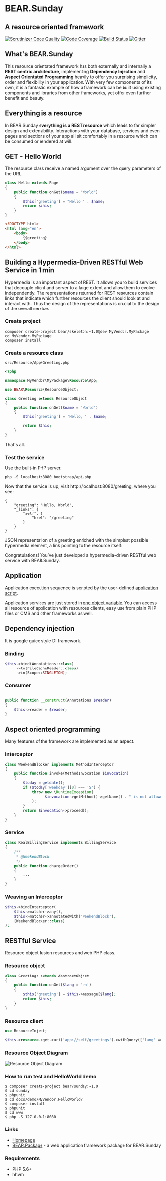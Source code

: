 # BEAR.Sunday

## A resource oriented framework

[![Scrutinizer Code Quality](https://scrutinizer-ci.com/g/bearsunday/BEAR.Sunday/badges/quality-score.png?b=1.x)](https://scrutinizer-ci.com/g/bearsunday/BEAR.Sunday/?branch=1.x
)
[![Code Coverage](https://scrutinizer-ci.com/g/bearsunday/BEAR.Sunday/badges/coverage.png?b=1.x)](https://scrutinizer-ci.com/g/bearsunday/BEAR.Sunday/?branch=1.x
)
[![Build Status](https://travis-ci.org/bearsunday/BEAR.Sunday.svg?branch=1.x
)](https://travis-ci.org/bearsunday/BEAR.Sunday)
[![Gitter](https://badges.gitter.im/bearsunday/BEAR.Sunday.svg)](https://gitter.im/bearsunday/BEAR.Sunday?utm_source=badge&utm_medium=badge&utm_campaign=pr-badge)

## What's BEAR.Sunday

This resource orientated framework has both externally and internally
 a **REST centric architecture**,  implementing **Dependency Injection** and
**Aspect Orientated Programming** heavily to offer you surprising
simplicity,  order and flexibility in your application. With very
 few components of its own, it is a fantastic example of how a framework
 can be built using  existing components and libraries from other
frameworks, yet offer even further benefit and beauty.

## Everything is a resource

In BEAR.Sunday **everything is a REST resource** which leads to far simpler design and extensibility.
Interactions with your database, services and even pages and sections of your app all sit comfortably in a resource which can be consumed or rendered at will.

## GET - Hello World

The resource class receive a named argument over the query parameters of the URL.

```php
class Hello extends Page
{
    public function onGet($name = "World")
    {
        $this['greeting'] = "Hello " . $name;
        return $this;
    }
}
```
```html
<!DOCTYPE html>
<html lang="en">
    <body>
        {$greeting}
    </body>
</html>
```
## Building a Hypermedia-Driven RESTful Web Service in 1 min

Hypermedia is an important aspect of REST. It allows you to build services that decouple client and server to a large extent and allow them to evolve independently. The representations returned for REST resources contain links that indicate which further resources the client should look at and interact with. Thus the design of the representations is crucial to the design of the overall service.

### Create project

    composer create-project bear/skeleton:~1.0@dev MyVendor.MyPackage
    cd MyVendor.MyPackage
    composer install

### Create a resource class

`src/Resource/App/Greeting.php`

```php
<?php

namespace MyVendor\MyPackage\Resource\App;

use BEAR\Resource\ResourceObject;

class Greeting extends ResourceObject
{
    public function onGet($name = 'World')
    {
        $this['greeting'] = 'Hello, ' . $name;

        return $this;
    }
}
```

That's all.

### Test the service

Use the built-in PHP server.
```
php -S localhost:8080 bootstrap/api.php
```

Now that the service is up, visit http://localhost:8080/greeting, where you see:
```
{
    "greeting": "Hello, World",
    "_links": {
        "self": {
            "href": "/greeting"
        }
    }
}
```
JSON representation of a greeting enriched with the simplest possible hypermedia element, a link pointing to the resource itself:

Congratulations! You’ve just developed a hypermedia-driven RESTful web service with BEAR.Sunday.

## Application

Application execution sequence is scripted by the user-defined [application script](https://github.com/bearsunday/BEAR.Sunday/blob/develop-2/docs/demo/MyVendor.Helloworld/www/index.php).

Application services are just stored in [one object variable](http://bearsunday.github.io/readme/print_o/app.html).
You can access all resource of application with resources clients, easy use from plain PHP files or CMS and other frameworks as well.

Dependency injection
--------------------
It is google guice style DI framework.

### Binding
```php
$this->bind(Annotations::class)
     ->to(FileCacheReader::class)
     ->in(Scope::SINGLETON);
```

### Consumer

```php

public function __construct(Annotations $reader)
{
    $this->reader = $reader;
}
```

## Aspect oriented programming
Many features of the framework are implemented as an aspect.

### Interceptor

```php
class WeekendBlocker implements MethodInterceptor
{
    public function invoke(MethodInvocation $invocation)
    {
        $today = getdate();
        if ($today['weekday'][0] === 'S') {
            throw new \RuntimeException(
                  $invocation->getMethod()->getName() . " is not allowed on weekends!"
            );
        }
        return $invocation->proceed();
    }
}
```
### Service

```php
class RealBillingService implements BillingService
{
    /**
     * @WeekendBlock
     */
    public function chargeOrder()
    {
        ...
    }
}
```
### Weaving an Interceptor
```php
$this->bindInterceptor(
    $this->matcher->any(),
    $this->matcher->annotatedWith('WeekendBlock'),
    [WeekendBlocker::class]
);
```

## RESTful Service

Resource object fusion resources and web PHP class.

### Resource object
```php
class Greetings extends AbstractObject
{
    public function onGet($lang = 'en')
    {
        $this['greeting'] = $this->message[$lang];
        return $this;
    }
}
```
### Resource client

```php
use ResourceInject;

$this->resource->get->uri('app://self/greetings')->withQuery(['lang' => 'ja'])->eager->request();
```
### Resource Object Diagram
![Resource Object Diagram](http://bearsunday.github.io//images/screen/diagram.png "Resource Object Diagram")

### How to run test and HelloWorld demo
```
$ composer create-project bear/sunday:~1.0
$ cd sunday
$ phpunit
$ cd docs/demo/MyVendor.HelloWorld/
$ composer install
$ phpunit
$ cd www
$ php -S 127.0.0.1:8080
```

### Links

 * [Homepage](http://bearsunday.github.io/)
 * [BEAR.Package](https://github.com/bearsunday/BEAR.Package/) - a web application framework package for BEAR.Sunday

### Requirements

 * PHP 5.6+
 * hhvm
